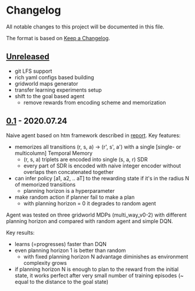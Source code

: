 # Changelog

All notable changes to this project will be documented in this file.

The format is based on [Keep a Changelog](https://keepachangelog.com/en/1.0.0/).

## [Unreleased]

- git LFS support
- rich yaml configs based building
- gridworld maps generator
- transfer learning experiments setup
- shift to the goal based agent
  - remove rewards from encoding scheme and memorization

## [0.1] - 2020.07.24

Naive agent based on htm framework described in [report](./reports/v0_1/report.md). Key features:

- memorizes all transitions (r, s, a) -> (r', s', a') with a single [single- or multicolumn] Temporal Memory
  - (r, s, a) triplets are encoded into single (s, a, r) SDR
  - every part of SDR is encoded with naive integer encoder without overlaps then concatenated together
- can infer policy [a1, a2, .. aT] to the rewarding state if it's in the radius N of memorized transitions
  - planning horizon is a hyperparameter
- make random action if planner fail to make a plan
  - with planning horizon = 0 it degrades to random agent

Agent was tested on three gridworld MDPs (multi_way_v0-2) with different planning horizon and compared with random agent and simple DQN.

Key results:

- learns (=progresses) faster than DQN
- even planning horizon 1 is better than random
  - with fixed planning horizon N advantage diminishes as environment complexity grows
- if planning horizon N is enough to plan to the reward from the initial state, it works perfect after very small number of training episodes (~ equal to the distance to the goal state)

[unreleased]: https://github.com/cog-isa/htm_rl/compare/v0.1...HEAD
[0.1]: https://github.com/cog-isa/htm_rl/releases/tag/v0.1
